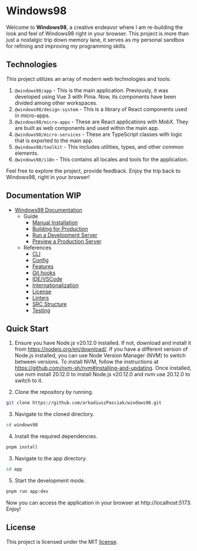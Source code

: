 # Windows98

Welcome to **Windows98**, a creative endeavor where I am re-building the look and feel of Windows98 right in your browser. This project is more than just a nostalgic trip down memory lane, it serves as my personal sandbox for refining and improving my programming skills.

## Technologies

This project utilizes an array of modern web technologies and tools:

1. `@windows98/app` - This is the main application. Previously, it was developed using Vue 3 with Pinia. Now, its components have been divided among other workspaces.
2. `@windows98/design-system` - This is a library of React components used in micro-apps.
3. `@windows98/micro-apps` - These are React applications with MobX. They are built as web components and used within the main app.
4. `@windows98/micro-services` - These are TypeScript classes with logic that is exported to the main app.
5. `@windows98/toolkit` - This includes utilities, types, and other common elements.
6. `@windows98/i18n` - This contains all locales and tools for the application.

Feel free to explore the project, provide feedback. Enjoy the trip back to Windows98, right in your browser!

## Documentation WIP

- [Windows98 Documentation]()
  - Guide
    - [Manual Installation]()
    - [Building for Production]()
    - [Run a Development Server]()
    - [Preview a Production Server]()
  - References
    - [CLI]()
    - [Config]()
    - [Features]()
    - [Git hooks]()
    - [IDE/VSCode]()
    - [Internationalization]()
    - [License]()
    - [Linters]()
    - [SRC Structure]()
    - [Testing]()

## Quick Start

1. Ensure you have Node.js v20.12.0 installed. If not, download and install it from https://nodejs.org/en/download/. If you have a different version of Node.js installed, you can use Node Version Manager (NVM) to switch between versions. To install NVM, follow the instructions at https://github.com/nvm-sh/nvm#installing-and-updating. Once installed, use nvm install 20.12.0 to install Node.js v20.12.0 and nvm use 20.12.0 to switch to it.

2. Clone the repository by running.

```bash
git clone https://github.com/arkadiuszPasciak/windows98.git
```

3. Navigate to the cloned directory.

```bash
cd windows98
```

4. Install the required dependencies.

```bash
pnpm install
```

3. Navigate to the app directory.

```bash
cd app
```

5. Start the development mode.

```bash
pnpm run app:dev
```

Now you can access the application in your browser at http://localhost:5173. Enjoy!

## License

This project is licensed under the MIT [license](src/docs/reference/license.md).
